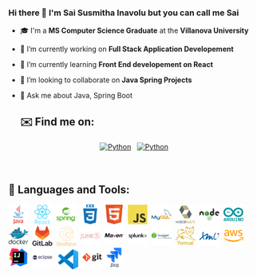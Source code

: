 ### Hi there 👋 I'm Sai Susmitha Inavolu but you can call me Sai

<!--
**saisusmithainavolu/saisusmithainavolu** is a ✨ _special_ ✨ repository because its `README.md` (this file) appears on your GitHub profile.

Here are some ideas to get you started:
-->
- 🎓 I'm a **MS Computer Science Graduate** at the **Villanova University**
- 🔭 I’m currently working on **Full Stack Application Developement**
- 🌱 I’m currently learning **Front End developement on React**
- 👯 I’m looking to collaborate on **Java Spring Projects**
- 💬 Ask me about Java, Spring Boot


  ## ✉️ Find me on:


<p align="center">
 <a href="www.linkedin.com/in/sai-inavolu-646559217" target="_blank" rel="noopener noreferrer"> <img src="https://cdn.jsdelivr.net/npm/simple-icons@v3/icons/linkedin.svg" alt="Python" height="40" style="vertical-align:top; margin:4px"></a>
 <a href="mailto:ssinavolu@gmail.com"> <img src="https://cdn.jsdelivr.net/npm/simple-icons@v3/icons/gmail.svg" alt="Python" height="40" style="vertical-align:top; margin:4px"></a>
</p>

<br />

## 🧰 Languages and Tools:
<div>
  <img src="https://github.com/devicons/devicon/blob/master/icons/java/java-original-wordmark.svg" title="Java" alt="Java" width="40" height="40"/>&nbsp;
  <img src="https://github.com/devicons/devicon/blob/master/icons/react/react-original-wordmark.svg" title="React" alt="React" width="40" height="40"/>&nbsp;
  <img src="https://github.com/devicons/devicon/blob/master/icons/spring/spring-original-wordmark.svg" title="Spring" alt="Spring" width="40" height="40"/>&nbsp;
  <img src="https://github.com/devicons/devicon/blob/master/icons/css3/css3-plain-wordmark.svg"  title="CSS3" alt="CSS" width="40" height="40"/>&nbsp;
  <img src="https://github.com/devicons/devicon/blob/master/icons/html5/html5-original.svg" title="HTML5" alt="HTML" width="40" height="40"/>&nbsp;
  <img src="https://github.com/devicons/devicon/blob/master/icons/javascript/javascript-original.svg" title="JavaScript" alt="JavaScript" width="40" height="40"/>&nbsp;
  <img src="https://github.com/devicons/devicon/blob/master/icons/mysql/mysql-original-wordmark.svg" title="MySQL"  alt="MySQL" width="40" height="40"/>&nbsp;
  <img src="https://github.com/devicons/devicon/blob/master/icons/hibernate/hibernate-original-wordmark.svg" title="hiberante"  alt="hibernate" width="40" height="40"/>&nbsp;
  <img src="https://github.com/devicons/devicon/blob/master/icons/nodejs/nodejs-original-wordmark.svg" title="NodeJS" alt="NodeJS" width="40" height="40"/>&nbsp;
  <img src="https://github.com/devicons/devicon/blob/master/icons/arduino/arduino-original-wordmark.svg" title="Arduino" alt="NodeJS" width="40" height="40"/>&nbsp;
  <img src="https://github.com/devicons/devicon/blob/master/icons/docker/docker-original-wordmark.svg" title="Docker" alt="Docker" width="40" height="40"/>&nbsp;
  <img src="https://github.com/devicons/devicon/blob/master/icons/gitlab/gitlab-original-wordmark.svg" title="gitlab" alt="gitlab" width="40" height="40"/>&nbsp;
  <img src="https://github.com/devicons/devicon/blob/master/icons/grafana/grafana-line-wordmark.svg" title="grafana" alt="grafana" width="40" height="40"/>&nbsp;
  <img src="https://github.com/devicons/devicon/blob/master/icons/junit/junit-line-wordmark.svg" title="junit" alt="junit" width="40" height="40"/>&nbsp;
  <img src="https://github.com/devicons/devicon/blob/master/icons/maven/maven-original-wordmark.svg" title="maven" alt="maven" width="40" height="40"/>&nbsp;
  <img src="https://github.com/devicons/devicon/blob/master/icons/splunk/splunk-original-wordmark.svg" title="splunk" alt="splunk" width="40" height="40"/>&nbsp;
  <img src="https://github.com/devicons/devicon/blob/master/icons/swagger/swagger-original-wordmark.svg" title="swagger" alt="swagger" width="40" height="40"/>&nbsp;
  <img src="https://github.com/devicons/devicon/blob/master/icons/tomcat/tomcat-line-wordmark.svg" title="tomcat" alt="tomcat" width="40" height="40"/>&nbsp;
  <img src="https://github.com/devicons/devicon/blob/master/icons/xml/xml-original.svg" title="xml" alt="xml" width="40" height="40"/>&nbsp;
  <img src="https://github.com/devicons/devicon/blob/master/icons/amazonwebservices/amazonwebservices-plain-wordmark.svg" title="AWS" alt="AWS" width="40" height="40"/>&nbsp;
  <img src="https://github.com/devicons/devicon/blob/master/icons/intellij/intellij-original.svg" title="intellij" alt="intellij" width="40" height="40"/>&nbsp;
  <img src="https://github.com/devicons/devicon/blob/master/icons/eclipse/eclipse-original-wordmark.svg" title="eclipse" alt="eclipse" width="40" height="40"/>&nbsp;
  <img src="https://raw.githubusercontent.com/github/explore/80688e429a7d4ef2fca1e82350fe8e3517d3494d/topics/visual-studio-code/visual-studio-code.png" alt="VS Code" height="40" style="vertical-align:top; margin:4px">
  <img src="https://github.com/devicons/devicon/blob/master/icons/git/git-original-wordmark.svg" title="Git" **alt="Git" width="40" height="40"/>
<img src="https://github.com/devicons/devicon/blob/master/icons/jira/jira-original-wordmark.svg" title="jira" alt="jira" width="40" height="40"/>&nbsp;
</div>
